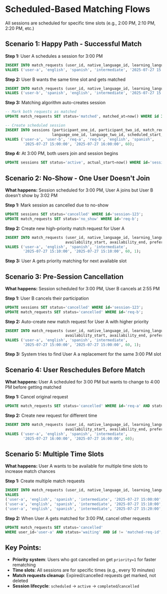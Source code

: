 # Scheduled-Based Matching Flows

All sessions are scheduled for specific time slots (e.g., 2:00 PM, 2:10 PM, 2:20 PM, etc.)

## Scenario 1: Happy Path - Successful Match

**Step 1:** User A schedules a session for 3:00 PM
```sql
INSERT INTO match_requests (user_id, native_language_id, learning_language_id, proficiency_level, availability_start, availability_end, preferred_duration_minutes)
VALUES ('user-a', 'english', 'spanish', 'intermediate', '2025-07-27 15:00:00', '2025-07-27 15:00:00', 60);
```

**Step 2:** User B wants the same time slot and gets matched
```sql
INSERT INTO match_requests (user_id, native_language_id, learning_language_id, proficiency_level, availability_start, availability_end, preferred_duration_minutes)
VALUES ('user-b', 'spanish', 'english', 'intermediate', '2025-07-27 15:00:00', '2025-07-27 15:00:00', 60);
```

**Step 3:** Matching algorithm auto-creates session
```sql
-- Mark both requests as matched
UPDATE match_requests SET status='matched', matched_at=now() WHERE id IN ('req-a', 'req-b');

-- Create scheduled session
INSERT INTO sessions (participant_one_id, participant_two_id, match_request_one_id, match_request_two_id, 
                     language_one_id, language_two_id, scheduled_start, scheduled_end, duration_minutes)
VALUES ('user-a', 'user-b', 'req-a', 'req-b', 'english', 'spanish', 
        '2025-07-27 15:00:00', '2025-07-27 16:00:00', 60);
```

**Step 4:** At 3:00 PM, both users join and session begins
```sql
UPDATE sessions SET status='active', actual_start=now() WHERE id='session-123';
```

## Scenario 2: No-Show - One User Doesn't Join

**What happens:** Session scheduled for 3:00 PM, User A joins but User B doesn't show by 3:02 PM

**Step 1:** Mark session as cancelled due to no-show
```sql
UPDATE sessions SET status='cancelled' WHERE id='session-123';
UPDATE match_requests SET status='no_show' WHERE id='req-b';
```

**Step 2:** Create new high-priority match request for User A
```sql
INSERT INTO match_requests (user_id, native_language_id, learning_language_id, proficiency_level, 
                           availability_start, availability_end, preferred_duration_minutes, priority)
VALUES ('user-a', 'english', 'spanish', 'intermediate', 
        '2025-07-27 15:10:00', '2025-07-27 15:10:00', 60, 1);
```

**Step 3:** User A gets priority matching for next available slot

## Scenario 3: Pre-Session Cancellation

**What happens:** Session scheduled for 3:00 PM, User B cancels at 2:55 PM

**Step 1:** User B cancels their participation
```sql
UPDATE sessions SET status='cancelled' WHERE id='session-123';
UPDATE match_requests SET status='cancelled' WHERE id='req-b';
```

**Step 2:** Auto-create new match request for User A with higher priority
```sql
INSERT INTO match_requests (user_id, native_language_id, learning_language_id, proficiency_level, 
                           availability_start, availability_end, preferred_duration_minutes, priority)
VALUES ('user-a', 'english', 'spanish', 'intermediate', 
        '2025-07-27 15:00:00', '2025-07-27 15:00:00', 60, 1);
```

**Step 3:** System tries to find User A a replacement for the same 3:00 PM slot

## Scenario 4: User Reschedules Before Match

**What happens:** User A scheduled for 3:00 PM but wants to change to 4:00 PM before getting matched

**Step 1:** Cancel original request
```sql
UPDATE match_requests SET status='cancelled' WHERE id='req-a' AND status='waiting';
```

**Step 2:** Create new request for different time
```sql
INSERT INTO match_requests (user_id, native_language_id, learning_language_id, proficiency_level, 
                           availability_start, availability_end, preferred_duration_minutes)
VALUES ('user-a', 'english', 'spanish', 'intermediate', 
        '2025-07-27 16:00:00', '2025-07-27 16:00:00', 60);
```

## Scenario 5: Multiple Time Slots

**What happens:** User A wants to be available for multiple time slots to increase match chances

**Step 1:** Create multiple match requests
```sql
INSERT INTO match_requests (user_id, native_language_id, learning_language_id, proficiency_level, availability_start, availability_end, preferred_duration_minutes)
VALUES 
('user-a', 'english', 'spanish', 'intermediate', '2025-07-27 15:00:00', '2025-07-27 15:00:00', 60),
('user-a', 'english', 'spanish', 'intermediate', '2025-07-27 15:10:00', '2025-07-27 15:10:00', 60),
('user-a', 'english', 'spanish', 'intermediate', '2025-07-27 15:20:00', '2025-07-27 15:20:00', 60);
```

**Step 2:** When User A gets matched for 3:00 PM, cancel other requests
```sql
UPDATE match_requests SET status='cancelled' 
WHERE user_id='user-a' AND status='waiting' AND id != 'matched-req-id';
```

## Key Points:

- **Priority system**: Users who got cancelled on get `priority=1` for faster rematching
- **Time slots**: All sessions are for specific times (e.g., every 10 minutes)
- **Match requests cleanup**: Expired/cancelled requests get marked, not deleted
- **Session lifecycle**: `scheduled` → `active` → `completed`/`cancelled`